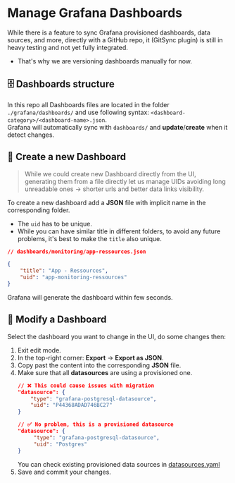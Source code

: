 # Manage Grafana Dashboards

While there is a feature to sync Grafana provisioned dashboards, data sources, and more, directly with a GitHub repo, it (GitSync plugin) is still in heavy testing and not yet fully integrated.
- That's why we are versioning dashboards manually for now.

## 🗄️ Dashboards structure
In this repo all Dashboards files are located in the folder `./grafana/dashboards/` and use following syntax: `<dashboard-category>/<dashboard-name>.json`. <br>
Grafana will automatically sync with `dashboards/` and **update**/**create** when it detect changes.

## 📄 Create a new Dashboard
> While we could create new Dashboard directly from the UI, generating them from a file directly let us manage UIDs avoiding long unreadable ones -> shorter urls and better data links visibility.

To create a new dashboard add a **JSON** file with implicit name in the corresponding folder.
- The `uid` has to be unique.
- While you can have similar title in different folders, to avoid any future problems, it's best to make the `title` also unique.
```json
// dashboards/monitoring/app-ressources.json

{
	"title": "App - Ressources",
	"uid": "app-monitoring-ressources"
}
``` 
Grafana will generate the dashboard within few seconds.
## 📝 Modify a Dashboard
Select the dashboard you want to change in the UI, do some changes then:
1. Exit edit mode.
2. In the top-right corner: **Export** -> **Export as JSON**.
3. Copy past the content into the corresponding **JSON** file.
4. Make sure that all **datasources** are using a provisioned one.
	```json
	// ❌ This could cause issues with migration
	"datasource": {
		"type": "grafana-postgresql-datasource",
		"uid": "P44368ADAD746BC27"
	}

	// ✅ No problem, this is a provisioned datasource
	"datasource": {
	     "type": "grafana-postgresql-datasource",
	     "uid": "Postgres"
	}
	```
	You can check existing provisioned data sources in [datasources.yaml](../grafana/provisioning/datasources/datasources.yaml)
5. Save and commit your changes.
